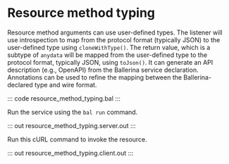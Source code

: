 # Resource method typing

Resource method arguments can use user-defined types. The listener will use introspection to map from the protocol format (typically JSON) to the user-defined type using `cloneWithType()`. The return value, which is a subtype of `anydata` will be mapped from the user-defined type to the protocol format, typically JSON, using `toJson()`. It can generate an API description (e.g., OpenAPI) from the Ballerina service declaration. Annotations can be used to refine the mapping between the Ballerina-declared type and wire format.

::: code resource_method_typing.bal :::

Run the service using the `bal run` command.

::: out resource_method_typing.server.out :::

Run this cURL command to invoke the resource.

::: out resource_method_typing.client.out :::

